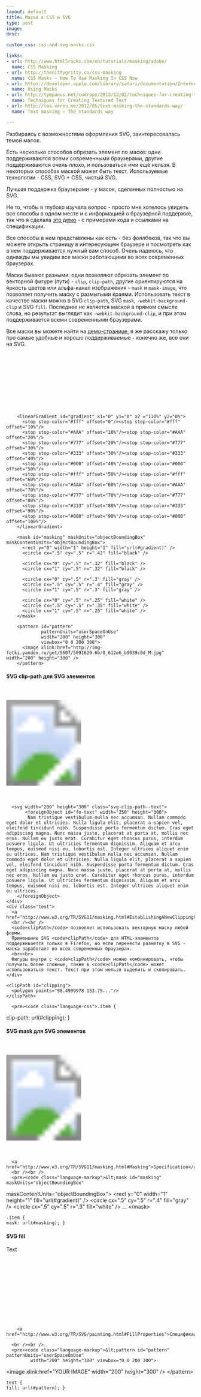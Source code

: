 ```yaml
---
layout: default
title: Маски в CSS и SVG
type: post
image: 
desc: 

custom_css: css-and-svg-masks.css

links:
- url: http://www.html5rocks.com/en/tutorials/masking/adobe/
  name: CSS Masking
- url: http://thenittygritty.co/css-masking
  name: CSS Masks – How To Use Masking In CSS Now
- url: https://developer.apple.com/library/safari/documentation/InternetWeb/Conceptual/SafariVisualEffectsProgGuide/Masks/Masks.html
  name: Using Masks  
- url: http://tympanus.net/codrops/2013/12/02/techniques-for-creating-textured-text/
  name: Techniques for Creating Textured Text 
- url: http://lea.verou.me/2012/05/text-masking-the-standards-way/
  name: Text masking — The standards way    

---
```


Разбираясь с возможностями оформления SVG, заинтересовалась темой масок. 

Есть несколько способов обрезать элемент по маске: одни поддерживаются всеми современными браузерами, другие поддерживаются очень плохо, и пользоваться ими ещё нельзя. В некоторых способах маской может быть текст. Используемые технологии - CSS, SVG + CSS, чистый SVG.

Лучшая поддержка браузерами - у масок, сделанных полностью на SVG.<!--more-->

Не то, чтобы я глубоко изучала вопрос - просто мне хотелось увидеть все способы в одном месте и с информацией о браузерной поддержке, так что я сделала <a href="http://codepen.io/yoksel/full/fsdbu/">это демо</a> - с примерами кода и ссылками на спецификации.

Все способы в нем представлены как есть - без фоллбеков, так что вы можете открыть страницу в интересующем браузере и посмотреть как в нем поддерживается нужный вам способ. Очень надеюсь, что однажды мы увидим все маски работающими во всех современных браузерах.

Маски бывают разными: одни позволяют обрезать элемент по векторной фигуре (пути) - <code>clip</code>, <code>clip-path</code>, другие ориентируются на яркость цветов или альфа-канал изображения - <code>mask</code> и <code>mask-image</code>, что позволяет получить маску с размытыми краями. 
Использовать текст в качестве маски можно в SVG <code>clip-path</code>, SVG <code>mask</code>, <code>-webkit-background-clip</code> и SVG <code>fill</code>. Последнее не является маской в прямом смысле слова, но результат выглядит как <code>-webkit-background-clip</code>, и при этом поддерживается всеми современными браузерами.

Все маски вы можете найти на <a href="http://codepen.io/yoksel/full/fsdbu/">демо-странице</a>, я же расскажу только про самые удобные и хорошо поддерживаемые - конечно же, все они на SVG.

<div><svg class="svg-defs">
      <defs>
        <clipPath id="clipping">
          <polygon id="Star-1" points="98.4999978 153.75 38.2520165 185.424245 49.7583542 118.337123 1.01670635 70.8257603 68.3760155 61.037872 98.5000012 1.1379786e-14 128.624005 61.0378871 195.98331 70.8258091 147.241642 118.337136 158.747982 185.424247"/>
          <text x="0" y="3.2em">Text</text>
        </clipPath>
        
        <linearGradient id="gradient" x1="0" y1="0" x2 ="110%" y2="0%">
          <stop stop-color="#fff" offset="0"/><stop stop-color="#fff" offset="10%"/>
          <stop stop-color="#AAA" offset="10%"/><stop stop-color="#AAA" offset="20%"/>
          <stop stop-color="#777" offset="20%"/><stop stop-color="#777" offset="30%"/>
          <stop stop-color="#333" offset="30%"/><stop stop-color="#333" offset="40%"/>
          <stop stop-color="#000" offset="40%"/><stop stop-color="#000" offset="50%"/>
          <stop stop-color="#fff" offset="50%"/><stop stop-color="#fff" offset="60%"/>
          <stop stop-color="#AAA" offset="60%"/><stop stop-color="#AAA" offset="70%"/>
          <stop stop-color="#777" offset="70%"/><stop stop-color="#777" offset="80%"/>
          <stop stop-color="#333" offset="80%"/><stop stop-color="#333" offset="90%"/>
          <stop stop-color="#000" offset="90%"/><stop stop-color="#000" offset="100%"/>
        </linearGradient>
    
        <mask id="masking" maskUnits="objectBoundingBox" maskContentUnits="objectBoundingBox">
          <rect y="0" width="1" height="1" fill="url(#gradient)" />
          <circle cx=".5" cy=".5" r=".42" fill="black" />
          
          <circle cx="0" cy=".5" r=".32" fill="black" />
          <circle cx="1" cy=".5" r=".32" fill="black" />
          
          <circle cx="0" cy=".5" r=".3" fill="gray" />
          <circle cx=".5" cy=".5" r=".4" fill="gray" />
          <circle cx="1" cy=".5" r=".3" fill="gray" />
          
          <circle cx="0" cy=".5" r=".25" fill="white" />
          <circle cx=".5" cy=".5" r=".35" fill="white" />
          <circle cx="1" cy=".5" r=".25" fill="white" />
        </mask>
    
        <pattern id="pattern" 
                 patternUnits="userSpaceOnUse"
                 width="200" height="300" 
                 viewbox="0 0 200 300">
          <image xlink:href="http://img-fotki.yandex.ru/get/5607/5091629.6b/0_612e6_b9039c0d_M.jpg" width="200" height="300" />
        </pattern>
   </defs>
</svg></div>

<div class="wrapper">
  
 <h4>SVG clip-path для SVG элементов</h4>
 <div class="demo-item item--svg-clip-path-svg">
    <div class="demo">
      <svg width="200" height="300" class="svg-clip-path--img">
        <image xlink:href="http://img-fotki.yandex.ru/get/5607/5091629.6b/0_612e6_b9039c0d_M.jpg" width="200" height="300" />
      </svg>

      <svg width="200" height="300" class="svg-clip-path--text">
           <foreignObject id="fo-text" width="250" height="300">
            Nam tristique vestibulum nulla nec accumsan. Nullam commodo eget dolor et ultricies. Nulla ligula elit, placerat a sapien vel, eleifend tincidunt nibh. Suspendisse porta fermentum dictum. Cras eget adipiscing magna. Nunc massa justo, placerat at porta at, mollis nec eros. Nullam eu justo erat. Curabitur eget rhoncus purus, interdum posuere ligula. Ut ultricies fermentum dignissim. Aliquam et arcu tempus, euismod nisi eu, lobortis est. Integer ultrices aliquet enim eu ultrices. Nam tristique vestibulum nulla nec accumsan. Nullam commodo eget dolor et ultricies. Nulla ligula elit, placerat a sapien vel, eleifend tincidunt nibh. Suspendisse porta fermentum dictum. Cras eget adipiscing magna. Nunc massa justo, placerat at porta at, mollis nec eros. Nullam eu justo erat. Curabitur eget rhoncus purus, interdum posuere ligula. Ut ultricies fermentum dignissim. Aliquam et arcu tempus, euismod nisi eu, lobortis est. Integer ultrices aliquet enim eu ultrices.
        </foreignObject>  
    </div>  
    <div class="text">
      <a href="http://www.w3.org/TR/SVG11/masking.html#EstablishingANewClippingPath">Спецификация</a>
      <br /><br />
      <code>clipPath</code> позволяет использовать векторную маску любой формы. 
      Применение SVG <code>clipPath</code> для HTML-элементов поддерживается только в Firefox, но если перенести разметку в SVG - маска заработает во всех современных браузерах.
      <br><br>
      Фигуры внутри с <code>clipPath</code> можно комбинировать, чтобы получить более сложные, также в <code>clipPath</code> может использоваться текст. Текст при этом нельзя выделить и скопировать.
    </div>  
  </div>

  <pre><code class="language-markup">&lt;clipPath id="clipping">
  &lt;polygon points="98.4999978 153.75..."/>
&lt;/clipPath></code></pre>
      <pre><code class="language-css">.item {
  clip-path: url(#clipping);
  }</code></pre>
 
 
 
  <h4>SVG mask для SVG элементов</h4>  
  <div class="demo-item item--svg-mask-svg">
    <div class="demo">
      <svg width="200" height="300">
      <image xlink:href="http://img-fotki.yandex.ru/get/5607/5091629.6b/0_612e6_b9039c0d_M.jpg"
      width="200" height="300"
      /></svg>
    </div>  
    <div class="text">
       
      <a href="http://www.w3.org/TR/SVG11/masking.html#Masking">Specification</a>
      <br /><br />
      <pre><code class="language-markup">&lt;mask id="masking" maskUnits="objectBoundingBox" 
  maskContentUnits="objectBoundingBox">
  &lt;rect y="0" width="1" height="1" fill="url(#gradient)" />
  &lt;circle cx=".5" cy=".5" r=".4" fill="gray" />
  &lt;circle cx=".5" cy=".5" r=".3" fill="white" />
  ...
&lt;/mask></code></pre>
      <pre><code class="language-css">.item {
  mask: url(#masking);
  }</code></pre>
    </div> 
  </div> 

  
  <h4>SVG fill</h4>
  <div class="demo-item item--svg-fill">
    <div class="demo">
      <svg width="200" height="200" class="svg-fill">
        <text x="0" y="1em">Text</text>
      </svg>  
    </div>  
    <div class="text">
      
        <a href="http://www.w3.org/TR/SVG/painting.html#FillProperties">Спецификация</a>
       
      <br /><br />
      <pre><code class="language-markup">&lt;pattern id="pattern" patternUnits="userSpaceOnUse"
             width="200" height="300" viewbox="0 0 200 300">
  &lt;image xlink:href="YOUR IMAGE" width="200" height="300" />
&lt;/pattern></code></pre>
      <pre><code class="language-css">text {
  fill: url(#pattern);
  }</code></pre>
    </div> 
  </div> 
</div>







